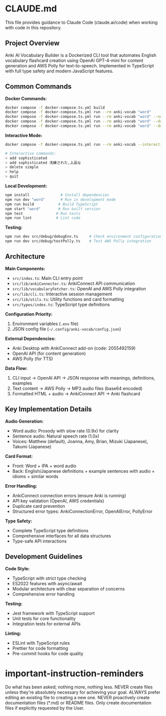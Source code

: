 # CLAUDE.md

This file provides guidance to Claude Code (claude.ai/code) when working with code in this repository.

## Project Overview

Anki AI Vocabulary Builder is a Dockerized CLI tool that automates English vocabulary flashcard creation using OpenAI GPT-4-mini for content generation and AWS Polly for text-to-speech. Implemented in TypeScript with full type safety and modern JavaScript features.

## Common Commands

**Docker Commands:**
```bash
docker compose -f docker-compose.ts.yml build
docker compose -f docker-compose.ts.yml run --rm anki-vocab "word"
docker compose -f docker-compose.ts.yml run --rm anki-vocab "word" --no-audio
docker compose -f docker-compose.ts.yml run --rm anki-vocab "word" --deck "Custom Deck"
docker compose -f docker-compose.ts.yml run --rm anki-vocab "word" --delete
```

**Interactive Mode:**
```bash
docker compose -f docker-compose.ts.yml run --rm anki-vocab --interactive

# Interactive commands:
> add sophisticated
> add sophisticated 洗練された,上品な
> delete simple
> help
> quit
```

**Local Development:**
```bash
npm install              # Install dependencies
npm run dev "word"       # Run in development mode
npm run build           # Build TypeScript
npm start "word"        # Run built version
npm test               # Run tests
npm run lint           # Lint code
```

**Testing:**
```bash
npm run dev src/debug/debugEnv.ts     # Check environment configuration
npm run dev src/debug/testPolly.ts    # Test AWS Polly integration
```

## Architecture

**Main Components:**
- `src/index.ts`: Main CLI entry point
- `src/lib/ankiConnector.ts`: AnkiConnect API communication
- `src/lib/vocabularyFetcher.ts`: OpenAI and AWS Polly integration
- `src/lib/cli.ts`: Interactive session management
- `src/lib/utils.ts`: Utility functions and card formatting
- `src/types/index.ts`: TypeScript type definitions

**Configuration Priority:**
1. Environment variables (`.env` file)
2. JSON config file (`~/.config/anki-vocab/config.json`)

**External Dependencies:**
- Anki Desktop with AnkiConnect add-on (code: 2055492159)
- OpenAI API (for content generation)
- AWS Polly (for TTS)

**Data Flow:**
1. CLI input → OpenAI API → JSON response with meanings, definitions, examples
2. Text content → AWS Polly → MP3 audio files (base64 encoded)
3. Formatted HTML + audio → AnkiConnect API → Anki flashcard

## Key Implementation Details

**Audio Generation:**
- Word audio: Prosody with slow rate (0.9x) for clarity
- Sentence audio: Natural speech rate (1.0x)
- Voices: Matthew (default), Joanna, Amy, Brian, Mizuki (Japanese), Takumi (Japanese)

**Card Format:**
- Front: Word + IPA + word audio
- Back: English/Japanese definitions + example sentences with audio + idioms + similar words

**Error Handling:**
- AnkiConnect connection errors (ensure Anki is running)
- API key validation (OpenAI, AWS credentials)
- Duplicate card prevention
- Structured error types: AnkiConnectionError, OpenAIError, PollyError

**Type Safety:**
- Complete TypeScript type definitions
- Comprehensive interfaces for all data structures
- Type-safe API interactions

## Development Guidelines

**Code Style:**
- TypeScript with strict type checking
- ES2022 features with async/await
- Modular architecture with clear separation of concerns
- Comprehensive error handling

**Testing:**
- Jest framework with TypeScript support
- Unit tests for core functionality
- Integration tests for external APIs

**Linting:**
- ESLint with TypeScript rules
- Prettier for code formatting
- Pre-commit hooks for code quality

# important-instruction-reminders
Do what has been asked; nothing more, nothing less.
NEVER create files unless they're absolutely necessary for achieving your goal.
ALWAYS prefer editing an existing file to creating a new one.
NEVER proactively create documentation files (*.md) or README files. Only create documentation files if explicitly requested by the User.